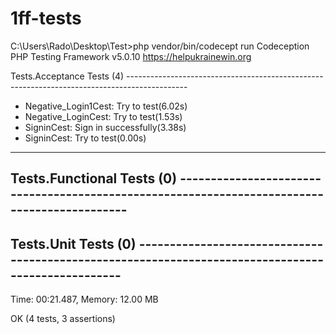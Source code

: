 # 1ff-tests

C:\Users\Rado\Desktop\Test>php vendor/bin/codecept run
Codeception PHP Testing Framework v5.0.10 https://helpukrainewin.org

Tests.Acceptance Tests (4) ---------------------------------------------------------------------------------------------
+ Negative_Login1Cest: Try to test(6.02s)
+ Negative_LoginCest: Try to test(1.53s)
+ SigninCest: Sign in successfully(3.38s)
+ SigninCest: Try to test(0.00s)
------------------------------------------------------------------------------------------------------------------------

Tests.Functional Tests (0) ---------------------------------------------------------------------------------------------
------------------------------------------------------------------------------------------------------------------------

Tests.Unit Tests (0) ---------------------------------------------------------------------------------------------------
------------------------------------------------------------------------------------------------------------------------
Time: 00:21.487, Memory: 12.00 MB

OK (4 tests, 3 assertions)
